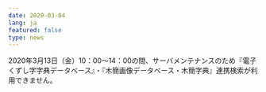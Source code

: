 ```yaml
---
date: 2020-03-04
lang: ja
featured: false
type: news
---
```

2020年3月13日（金）10：00～14：00の間、サーバメンテナンスのため『電子くずし字字典データベース』・『木簡画像データベース・木簡字典』連携検索が利用できません。
